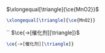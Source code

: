 $\xlongequal[\triangle]{\ce{MnO2}}$
```latex
\xlongequal[\triangle]{\ce{MnO2}}
```

``
$\ce{->[催化剂][\triangle]}$
```LaTeX
\ce{->[催化剂][\triangle]}
```
